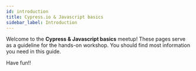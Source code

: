 ```yaml
---
id: introduction
title: Cypress.io & Javascript basics
sidebar_label: Introduction
---
```


Welcome to the **Cypress & Javascript basics** meetup!
These pages serve as a guideline for the hands-on workshop. 
You should find most information you need in this guide.

Have fun!!
